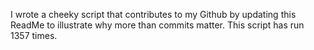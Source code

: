 I wrote a cheeky script that contributes to my Github by updating this ReadMe to illustrate why more than commits matter. This script has run 1357 times.